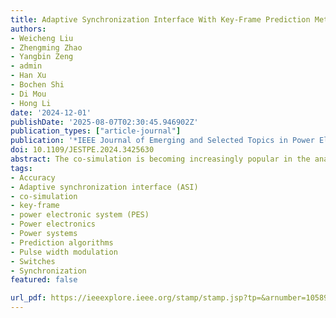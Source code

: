 ```yaml
---
title: Adaptive Synchronization Interface With Key-Frame Prediction Method for Accelerating Power Electronics Co-Simulation
authors:
- Weicheng Liu
- Zhengming Zhao
- Yangbin Zeng
- admin
- Han Xu
- Bochen Shi
- Di Mou
- Hong Li
date: '2024-12-01'
publishDate: '2025-08-07T02:30:45.946902Z'
publication_types: ["article-journal"]
publication: '*IEEE Journal of Emerging and Selected Topics in Power Electronics*'
doi: 10.1109/JESTPE.2024.3425630
abstract: The co-simulation is becoming increasingly popular in the analysis and design of power electronic systems (PESs). However, effectively synchronizing system statechanges caused by switches poses a challenge, as the existing methods often incur high-interaction time costs. Therefore, this article introduces an adaptive synchronization interface (ASI), leveraging the discrete-continuous characteristics of PES to minimize the number of synchronization points and accelerate co-simulation. The key-frame prediction algorithm precisely identifies the system state change caused by power electronic switches and the external system. Subsequently, the proposed ASI utilizes the key-frame to dynamically adjust synchronization step size, thereby enhancing the accuracy and efficiency of co-simulation. The ASI is deployed on a co-simulation prototype for Simulink and DSIM. Additionally, a case study involving a 10-kVA modular multilevel converter (MMC) demonstrates alignment with experimental results, the ASI achieving a 394-fold reduction in synchronization time costs, compared to the fixed time-step synchronization interface (FSI) while maintaining accuracy. The proposed ASI presents a promising co-simulation interface for accelerating PES co-simulations.
tags:
- Accuracy
- Adaptive synchronization interface (ASI)
- co-simulation
- key-frame
- power electronic system (PES)
- Power electronics
- Power systems
- Prediction algorithms
- Pulse width modulation
- Switches
- Synchronization
featured: false

url_pdf: https://ieeexplore.ieee.org/stamp/stamp.jsp?tp=&arnumber=10589637
---
```

